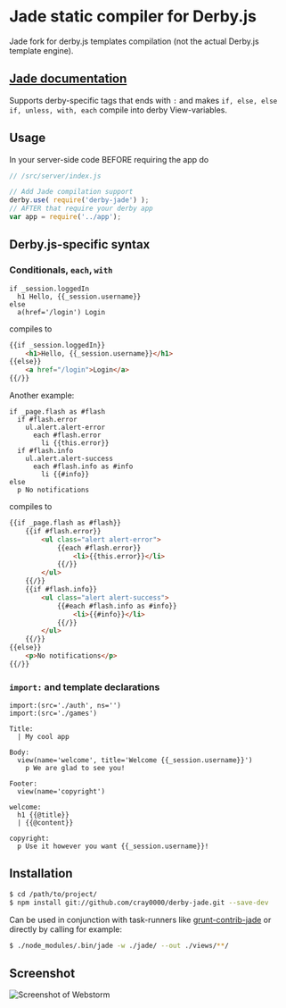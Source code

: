 # Jade static compiler for Derby.js

Jade fork for derby.js templates compilation (not the actual Derby.js template engine).
## [Jade documentation](https://github.com/visionmedia/jade)

Supports derby-specific tags that ends with `:` and makes `if, else, else if, unless, with, each` compile into derby View-variables.

## Usage

In your server-side code BEFORE requiring the app do
```js
// /src/server/index.js

// Add Jade compilation support
derby.use( require('derby-jade') );
// AFTER that require your derby app
var app = require('../app');
```

## Derby.js-specific syntax

### Conditionals, `each`, `with`

```jade
if _session.loggedIn
  h1 Hello, {{_session.username}}
else
  a(href='/login') Login
```
compiles to
```html
{{if _session.loggedIn}}
    <h1>Hello, {{_session.username}}</h1>
{{else}}
    <a href="/login">Login</a>
{{/}}
```

Another example:
```jade
if _page.flash as #flash
  if #flash.error
    ul.alert.alert-error
      each #flash.error
        li {{this.error}}
  if #flash.info
    ul.alert.alert-success
      each #flash.info as #info
        li {{#info}}
else
  p No notifications
```
 compiles to
```html
{{if _page.flash as #flash}}
    {{if #flash.error}}
        <ul class="alert alert-error">
            {{each #flash.error}}
                <li>{{this.error}}</li>
            {{/}}
        </ul>
    {{/}}
    {{if #flash.info}}
        <ul class="alert alert-success">
            {{#each #flash.info as #info}}
                <li>{{#info}}</li>
            {{/}}
        </ul>
    {{/}}
{{else}}
    <p>No notifications</p>
{{/}}
```

### `import:` and template declarations

```jade
import:(src='./auth', ns='')
import:(src='./games')

Title:
  | My cool app

Body:
  view(name='welcome', title='Welcome {{_session.username}}')
    p We are glad to see you!

Footer:
  view(name='copyright')

welcome:
  h1 {{@title}}
  | {{@content}}

copyright:
  p Use it however you want {{_session.username}}!
```

## Installation

```bash
$ cd /path/to/project/
$ npm install git://github.com/cray0000/derby-jade.git --save-dev
```

Can be used in conjunction with task-runners like [grunt-contrib-jade](https://github.com/cray0000/grunt-contrib-jade) or directly by calling for example:

```bash
$ ./node_modules/.bin/jade -w ./jade/ --out ./views/**/
```

## Screenshot
![Screenshot of Webstorm](https://raw.github.com/cray0000/jade/master/bin/derby-jade.png "Screenshot of Webstorm")


